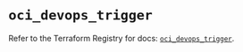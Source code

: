# `oci_devops_trigger`

Refer to the Terraform Registry for docs: [`oci_devops_trigger`](https://registry.terraform.io/providers/hashicorp/oci/7.19.0/docs/resources/devops_trigger).

